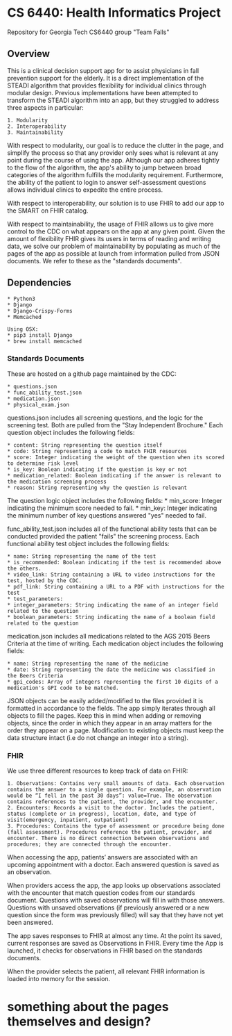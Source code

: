 # CS 6440: Health Informatics Project
Repository for Georgia Tech CS6440 group "Team Falls"

## Overview
This is a clinical decision support app for to assist physicians in fall prevention support for the elderly.
It is a direct implementation of the STEADI algorithm that provides flexibility for individual clinics through modular design.
Previous implementations have been attempted to transform the STEADI algorithm into an app, but they struggled to address three aspects in particular:

    1. Modularity
    2. Interoperability
    3. Maintainability

With respect to modularity, our goal is to reduce the clutter in the page, and simplify the process so that any provider only sees what is relevant at any point during the course of using the app. Although our app adheres tightly to the flow of the algorithm, the app's ability to jump between broad categories of the algorithm fulfills the modularity requirement. Furthermore, the ability of the patient to login to answer self-assessment questions allows individual clinics to expedite the entire process.

With respect to interoperability, our solution is to use FHIR to add our app to the SMART on FHIR catalog.

With respect to maintainability, the usage of FHIR allows us to give more control to the CDC on what appears on the app at any given point. Given the amount of flexibility FHIR gives its users in terms of reading and writing data, we solve our problem of maintainability by populating as much of the pages of the app as possible at launch from information pulled from JSON documents. We refer to these as the "standards documents".

## Dependencies

    * Python3
    * Django
    * Django-Crispy-Forms
    * Memcached

    Using OSX:
    * pip3 install Django
    * brew install memcached

### Standards Documents
These are hosted on a github page maintained by the CDC:

    * questions.json
    * func_ability_test.json
    * medication.json
    * physical_exam.json

questions.json includes all screening questions, and the logic for the screening test. Both are pulled from the "Stay Independent Brochure." Each question object includes the following fields:

    * content: String representing the question itself
    * code: String representing a code to match FHIR resources
    * score: Integer indicating the weight of the question when its scored to determine risk level
    * is_key: Boolean indicating if the question is key or not
    * medication_related: Boolean indicating if the answer is relevant to the medication screening process
    * reason: String representing why the question is relevant

The question logic object includes the following fields:
    * min_score: Integer indicating the minimum score needed to fail.
    * min_key: Integer indicating the minimum number of key questions answered "yes" needed to fail.

func_ability_test.json includes all of the functional ability tests that can be conducted provided the patient "fails" the screening process. Each functional ability test object includes the following fields:

    * name: String representing the name of the test
    * is_recommended: Boolean indicating if the test is recommended above the others.
    * video_link: String containing a URL to video instructions for the test, hosted by the CDC.
    * pdf_link: String containing a URL to a PDF with instructions for the test
    * test_parameters:
    * integer_parameters: String indicating the name of an integer field related to the question
    * boolean_parameters: String indicating the name of a boolean field related to the question

medication.json includes all medications related to the AGS 2015 Beers Criteria at the time of writing. Each medication object includes the following fields:

    * name: String representing the name of the medicine
    * date: String representing the date the medicine was classified in the Beers Criteria
    * gpi_codes: Array of integers representing the first 10 digits of a medication's GPI code to be matched.

JSON objects can be easily added/modified to the files provided it is formatted in accordance to the fields. The app simply iterates through all objects to fill the pages. Keep this in mind when adding or removing objects, since the order in which they appear in an array matters for the order they appear on a page. Modification to existing objects must keep the data structure intact (i.e do not change an integer into a string).

### FHIR
We use three different resources to keep track of data on FHIR:

    1. Observations: Contains very small amounts of data. Each observation contains the answer to a single question. For example, an observation would be “I fell in the past 30 days”: value=True. The observation contains references to the patient, the provider, and the encounter.
    2. Encounters: Records a visit to the doctor. Includes the patient, status (complete or in progress), location, date, and type of visit(emergency, inpatient, outpatient)
    3. Procedures: Contains the type of assessment or procedure being done (fall assessment). Procedures reference the patient, provider, and encounter. There is no direct connection between observations and procedures; they are connected through the encounter.

When accessing the app, patients’ answers are associated with an upcoming appointment with a doctor. Each answered question is saved as an observation.When providers access the app, the app looks up observations associated with the encounter that match question codes from our standards document. Questions with saved observations will fill in with those answers. Questions with unsaved observations (if previously answered or a new question since the form was previously filled) will say that they have not yet been answered.The app saves responses to FHIR at almost any time. At the point its saved, current responses are saved as Observations in FHIR. Every time the App is launched, it checks for observations in FHIR based on the standards documents.When the provider selects the patient, all relevant FHIR information is loaded into memory for the session.
# something about the pages themselves and design?




